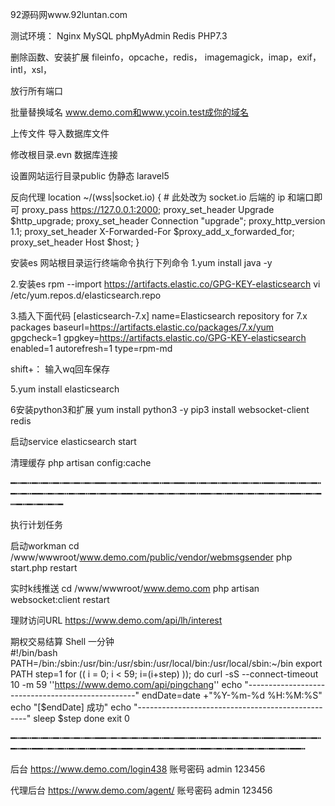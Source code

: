 92源码网www.92luntan.com

测试环境：
Nginx  MySQL   phpMyAdmin   Redis   PHP7.3   

删除函数、安装扩展 
fileinfo，opcache，redis， imagemagick，imap，exif，intl，xsl，

放行所有端口

批量替换域名 www.demo.com和www.ycoin.test成你的域名

上传文件 导入数据库文件

修改根目录.evn 数据库连接

设置网站运行目录public   伪静态 laravel5

反向代理 
location ~/(wss|socket.io) {
	# 此处改为 socket.io 后端的 ip 和端⼝即可 
	proxy_pass https://127.0.0.1:2000; 
	proxy_set_header Upgrade $http_upgrade; 
                proxy_set_header Connection "upgrade";
	proxy_http_version 1.1;
	proxy_set_header X-Forwarded-For $proxy_add_x_forwarded_for;
	proxy_set_header Host $host;
 }

安装es 网站根目录运行终端命令执行下列命令
1.yum install java -y

2.安装es 
rpm --import https://artifacts.elastic.co/GPG-KEY-elasticsearch
vi /etc/yum.repos.d/elasticsearch.repo

3.插入下面代码
[elasticsearch-7.x]
name=Elasticsearch repository for 7.x packages
baseurl=https://artifacts.elastic.co/packages/7.x/yum
gpgcheck=1
gpgkey=https://artifacts.elastic.co/GPG-KEY-elasticsearch
enabled=1
autorefresh=1
type=rpm-md

shift+：  输入wq回车保存 

5.yum install elasticsearch

6安装python3和扩展 
yum install python3 -y 
pip3 install websocket-client redis


启动service elasticsearch start


清理缓存 
php artisan config:cache 



━┅━┅━┅━┅━┅━┅━┅━┅━━┅━┅━┅━┅━┅━┅━┅━━┅━┅━┅━┅━┅━┅━┅━┅━━┅━┅━┅━┅━┅━┅━┅━━┅━┅━┅━┅━┅━┅━┅━┅━━┅━┅━┅━┅━┅━┅━┅━━┅━┅━┅━┅━┅━┅━┅━┅━━┅━┅━┅━┅━┅━┅━┅━

执行计划任务  


启动workman
cd /www/wwwroot/www.demo.com/public/vendor/webmsgsender
php start.php restart
 

实时k线推送
cd /www/wwwroot/www.demo.com
php artisan websocket:client restart


理财访问URL 
https://www.demo.com/api/lh/interest


期权交易结算  Shell  一分钟  
#!/bin/bash
PATH=/bin:/sbin:/usr/bin:/usr/sbin:/usr/local/bin:/usr/local/sbin:~/bin
export PATH
step=1
for (( i = 0; i < 59; i=(i+step) )); do
curl -sS --connect-timeout 10 -m 59 ''https://www.demo.com/api/pingchang''
echo "--------------------------------------------------"
endDate=date +"%Y-%m-%d %H:%M:%S"
echo "[$endDate] 成功"
echo "--------------------------------------------------"
sleep $step
done
exit 0

━┅━┅━┅━┅━┅━┅━┅━┅━━┅━┅━┅━┅━┅━┅━┅━━┅━┅━┅━┅━┅━┅━┅━┅━━┅━┅━┅━┅━┅━┅━┅━━┅━┅━┅━┅━┅━┅━┅━┅━━┅━┅━┅━┅━┅━┅━┅━━┅━┅━┅━┅━┅━┅━┅━┅━━┅


后台   https://www.demo.com/login438
账号密码  admin  123456

代理后台 https://www.demo.com/agent/
账号密码  admin  123456
